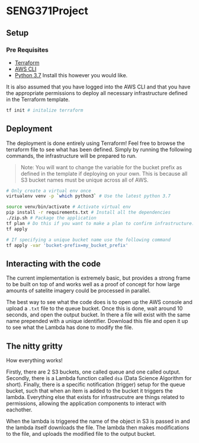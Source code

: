 # SENG371Project

## Setup

### Pre Requisites

- [Terraform](https://learn.hashicorp.com/terraform/getting-started/install.html)
- [AWS CLI](https://docs.aws.amazon.com/cli/latest/userguide/cli-chap-install.html)
- [Python 3.7](https://www.python.org/downloads/) Install this however you would like.

It is also assumed that you have logged into the AWS CLI and that you have the appropriate permissions to deploy all necessary infrastructure defined in the Terraform template.

```bash
tf init # initalize terraform
```

## Deployment

The deployment is done entirely using Terraform! Feel free to browse the terraform file to see what has been defined. Simply by running the following commands, the infrastructure will be prepared to run.

>Note: You will want to change the variable for the bucket prefix as defined in the template if deploying on your own. This is because all S3 bucket names must be unique across all of AWS.

```bash
# Only create a virtual env once
virtualenv venv -p `which python3` # Use the latest python 3.7

source venv/bin/activate # Activate virtual env
pip install -r requirements.txt # Install all the dependencies
./zip.sh # Package the application
tf plan # Do this if you want to make a plan to confirm infrastructure. Otherwise just use apply
tf apply

# If specifying a unique bucket name use the following command
tf apply -var 'bucket-prefix=my_bucket_prefix'
```


## Interacting with the code

The current implementation is extremely basic, but provides a strong frame to be built on top of and works well as a proof of concept for how large amounts of satelite imagery could be processed in parallel.

The best way to see what the code does is to open up the AWS console and upload a `.txt` file to the queue bucket. Once this is done, wait around 10 seconds, and open the output bucket. In there a file will exist with the same name prepended with a unique identifier. Download this file and open it up to see what the Lambda has done to modify the file.

## The nitty gritty

How everything works!

Firstly, there are 2 S3 buckets, one called queue and one called output. Secondly, there is a Lambda function called `dsa` (Data Science Algorithm for short). Finally, there is a specific notification (trigger) setup for the queue bucket, such that when an item is added to the bucket it triggers the lambda. Everything else that exists for infrastrucutre are things related to permissions, allowing the application components to interact with eachother.

When the lambda is triggered the name of the object in S3 is passed in and the lambda itself downloads the file. The lambda then makes modifications to the file, and uploads the modified file to the output bucket.
